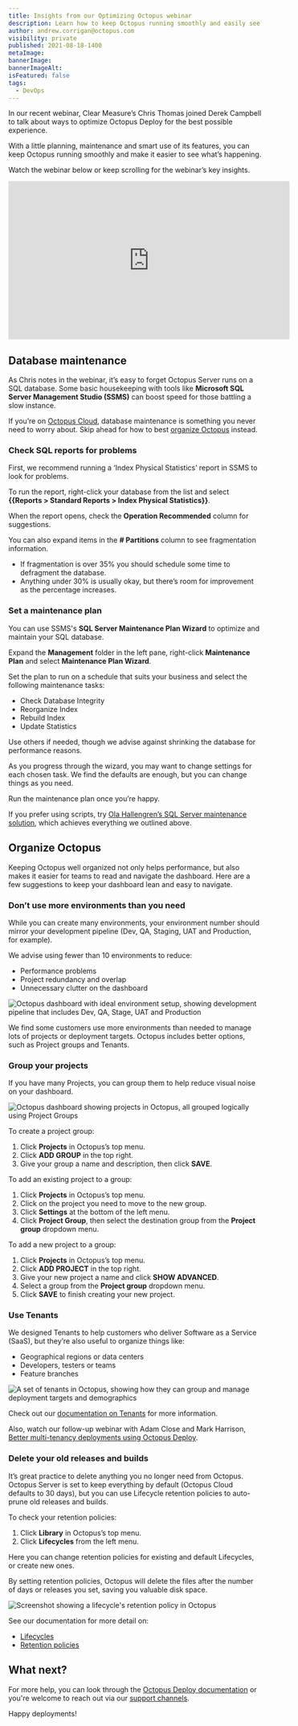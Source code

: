 ```yaml
---
title: Insights from our Optimizing Octopus webinar
description: Learn how to keep Octopus running smoothly and easily see what’s happening, with a little planning, maintenance and smart use of Octopus features.
author: andrew.corrigan@octopus.com
visibility: private
published: 2021-08-18-1400
metaImage: 
bannerImage: 
bannerImageAlt:
isFeatured: false
tags:
  - DevOps
---
```


In our recent webinar, Clear Measure’s Chris Thomas joined Derek Campbell to talk about ways to optimize Octopus Deploy for the best possible experience.

With a little planning, maintenance and smart use of its features, you can keep Octopus running smoothly and make it easier to see what’s happening.

Watch the webinar below or keep scrolling for the webinar’s key insights.

<iframe width="560" height="315" src="https://www.youtube.com/embed/4T3vMBdTy9o" title="YouTube video player" frameborder="0" allow="accelerometer; autoplay; clipboard-write; encrypted-media; gyroscope; picture-in-picture" allowfullscreen></iframe>

## Database maintenance

As Chris notes in the webinar, it’s easy to forget Octopus Server runs on a SQL database. Some basic housekeeping with tools like **Microsoft SQL Server Management Studio (SSMS)** can boost speed for those battling a slow instance.

If you’re on [Octopus Cloud](https://octopus.com/docs/octopus-cloud), database maintenance is something you never need to worry about. Skip ahead for how to best [organize Octopus](#organize-octopus) instead.

### Check SQL reports for problems

First, we recommend running a ‘Index Physical Statistics’ report in SSMS to look for problems. 

To run the report, right-click your database from the list and select **{{Reports > Standard Reports > Index Physical Statistics}}**.

When the report opens, check the **Operation Recommended** column for suggestions.

You can also expand items in the **# Partitions** column to see fragmentation information. 

- If fragmentation is over 35% you should schedule some time to defragment the database. 
- Anything under 30% is usually okay, but there’s room for improvement as the percentage increases.

### Set a maintenance plan

You can use SSMS's **SQL Server Maintenance Plan Wizard** to optimize and maintain your SQL database.

Expand the **Management** folder in the left pane, right-click **Maintenance Plan** and select **Maintenance Plan Wizard**.

Set the plan to run on a schedule that suits your business and select the following maintenance tasks:

- Check Database Integrity
- Reorganize Index
- Rebuild Index
- Update Statistics

Use others if needed, though we advise against shrinking the database for performance reasons.

As you progress through the wizard, you may want to change settings for each chosen task. We find the defaults are enough, but you can change things as you need. 

Run the maintenance plan once you’re happy.

If you prefer using scripts, try [Ola Hallengren’s SQL Server maintenance solution](https://ola.hallengren.com/), which achieves everything we outlined above.

## Organize Octopus

Keeping Octopus well organized not only helps performance, but also makes it easier for teams to read and navigate the dashboard. Here are a few suggestions to keep your dashboard lean and easy to navigate.

### Don’t use more environments than you need

While you can create many environments, your environment number should mirror your development pipeline (Dev, QA, Staging, UAT and Production, for example).

We advise using fewer than 10 environments to reduce:

- Performance problems
- Project redundancy and overlap
- Unnecessary clutter on the dashboard

![Octopus dashboard with ideal environment setup, showing development pipeline that includes Dev, QA, Stage, UAT and Production](environments.png "width=500")

We find some customers use more environments than needed to manage lots of projects or deployment targets. Octopus includes better options, such as Project groups and Tenants.

### Group your projects

If you have many Projects, you can group them to help reduce visual noise on your dashboard.

![Octopus dashboard showing projects in Octopus, all grouped logically using Project Groups](projects.png "width=500")

To create a project group:

1.	Click **Projects** in Octopus’s top menu.
1. Click **ADD GROUP** in the top right.
1. Give your group a name and description, then click **SAVE**.

To add an existing project to a group:

1.	Click **Projects** in Octopus’s top menu.
1.	Click on the project you need to move to the new group.
1.	Click **Settings** at the bottom of the left menu.
1.	Click **Project Group**, then select the destination group from the **Project group** dropdown menu.

To add a new project to a group:

1.	Click **Projects** in Octopus’s top menu.
1.	Click **ADD PROJECT** in the top right.
1.	Give your new project a name and click **SHOW ADVANCED**.
1.	Select a group from the **Project group** dropdown menu.
1.	Click **SAVE** to finish creating your new project.

### Use Tenants

We designed Tenants to help customers who deliver Software as a Service (SaaS), but they’re also useful to organize things like:

-	Geographical regions or data centers
-	Developers, testers or teams
-	Feature branches

![A set of tenants in Octopus, showing how they can group and manage deployment targets and demographics](tenants.png "width=500")

Check out our [documentation on Tenants](https://octopus.com/docs/tenants) for more information. 

Also, watch our follow-up webinar with Adam Close and Mark Harrison, [Better multi-tenancy deployments using Octopus Deploy](https://octopus.com/events/better-multi-tenancy-deployments-using-octopus-deploy).

### Delete your old releases and builds

It’s great practice to delete anything you no longer need from Octopus. Octopus Server is set to keep everything by default (Octopus Cloud defaults to 30 days), but you can use Lifecycle retention policies to auto-prune old releases and builds.

To check your retention policies:

1. Click **Library** in Octopus’s top menu.
1. Click **Lifecycles** from the left menu.

Here you can change retention policies for existing and default Lifecycles, or create new ones.

By setting retention policies, Octopus will delete the files after the number of days or releases you set, saving you valuable disk space.

![Screenshot showing a lifecycle's retention policy in Octopus](retention.png "width=500")

See our documentation for more detail on:

- [Lifecycles](https://octopus.com/docs/releases/lifecycles)
- [Retention policies](https://octopus.com/docs/administration/retention-policies)

## What next?

For more help, you can look through the [Octopus Deploy documentation](https://octopus.com/docs) or you're welcome to reach out via our [support channels](https://octopus.com/support).

Happy deployments!
